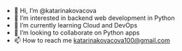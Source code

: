 - 👋 Hi, I’m @katarinakovacova
- 👀 I’m interested in backend web development in Python
- 🌱 I’m currently learning Cloud and DevOps
- 💞️ I’m looking to collaborate on Python apps
- 📫 How to reach me katarinakovacova100@gmail.com

<!---
katarina-evolution/katarina-evolution is a ✨ special ✨ repository because its `README.md` (this file) appears on your GitHub profile.
You can click the Preview link to take a look at your changes.
--->
